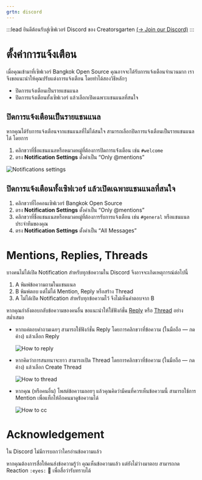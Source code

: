 ```yaml
---
grtn: discord
---
```


:::lead
ยินดีต้อนรับสู่เซิฟเวอร์ Discord ของ Creatorsgarten [(&rarr; Join our Discord)](/wiki/Discord/Join)
:::

# ตั้งค่าการแจ้งเตือน

เมื่อคุณเข้ามาที่เซิฟเวอร์ Bangkok Open Source คุณอาจจะได้รับการแจ้งเตือนจำนวนมาก เราจึงขอแนะนำให้คุณปรับแต่งการแจ้งเตือน โดยทำได้สองวิธีหลักๆ

- ปิดการแจ้งเตือนเป็นรายแชนแนล
- ปิดการแจ้งเตือนทั้งเซิฟเวอร์ แล้วเลือกเปิดเฉพาะแชนแนลที่สนใจ

## ปิดการแจ้งเตือนเป็นรายแชนแนล

หากคุณได้รับการแจ้งเตือนจากแชนแนลที่ไม่ได้สนใจ สามารถเลือกปิดการแจ้งเตือนเป็นรายแชนแนลได้ โดยการ

1. คลิกขวาที่ชื่อแชนแนลหรือหมวดหมู่ที่ต้องการปิดการแจ้่งเตือน เช่น `#welcome`
2. ตรง **Notification Settings** ตั้งค่าเป็น “Only @mentions”

![Notifications settings](https://cdn.discordapp.com/attachments/1062609209126039644/1079795099736735804/image.png)

## ปิดการแจ้งเตือนทั้งเซิฟเวอร์ แล้วเปิดเฉพาะแชนแนลที่สนใจ

1. คลิกขวาที่ไอคอนเซิฟเวอร์ Bangkok Open Source
2. ตรง **Notification Settings** ตั้งค่าเป็น “Only @mentions”
3. คลิกขวาที่ชื่อแชนแนลหรือหมวดหมู่ที่ต้องการรับการแจ้งเตือน เช่น `#general` หรือแชนแนลประจำทีมของคุณ
4. ตรง **Notification Settings** ตั้งค่าเป็น “All Messages”

# Mentions, Replies, Threads

บางคนไม่ได้เปิด Notification สำหรับทุกข้อความใน Discord จึงอาจจะเกิดเหตุการณ์ต่อไปนี้

1. A พิมพ์ข้อความถามในแชนแนล
2. B พิมพ์ตอบ แต่ไม่ได้ Mention, Reply หรือสร้าง Thread
3. A ไม่ได้เปิด Notification สำหรับทุกข้อความไว้ จึงไม่เห็นคำตอบจาก B

หากคุณกำลังตอบกลับข้อความของคนอื่น ขอแนะนำให้ใช้ฟังก์ชั่น [Reply](https://support.discord.com/hc/en-us/articles/360057382374-Replies-FAQ) หรือ [Thread](https://support.discord.com/hc/en-us/articles/4403205878423-Threads-FAQ) อย่างสม่ำเสมอ

- หากแค่ตอบคำถามเฉยๆ สามารถใช้ฟังก์ชั่น Reply โดยการคลิกขวาที่ข้อความ (ในมือถือ — กดค้าง) แล้วเลือก Reply

  ![How to reply](https://support.discord.com/hc/article_attachments/360099597193/reply_more_options.png)

- หากคิดว่าการสนทนาจะยาว สามารถเปิด Thread โดยการคลิกขวาที่ข้อความ (ในมือถือ — กดค้าง) แล้วเลือก Create Thread

  ![How to thread](https://user-images.githubusercontent.com/193136/222671957-78d22d5f-f83f-4f3d-9d07-1bdc077a2e17.png)

- หากคุณ (หรือคนอื่น) โพสต์ข้อความลอยๆ แล้วคุณคิดว่ามีคนที่ควรเห็นข้อความนี้ สามารถใช้การ Mention เพื่อแท็กให้อีกคนมาดูข้อความได้

  ![How to cc](https://user-images.githubusercontent.com/193136/222671282-89623064-58d9-47e4-8c9f-60ba4da9dc9c.png)

# Acknowledgement

ใน Discord ไม่มีการบอกว่าใครอ่านข้อความแล้ว

หากคุณต้องการสื่อให้คนส่งข้อความรู้ว่า คุณเห็นข้อความแล้ว แต่ยังไม่ว่างมาตอบ สามารถกด Reaction `:eyes:` 👀 เพื่อสื่อว่ารับทราบได้
